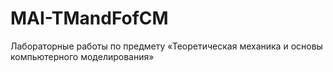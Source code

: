 # MAI-TMandFofCM
Лабораторные работы по предмету «Теоретическая механика и основы компьютерного моделирования»
